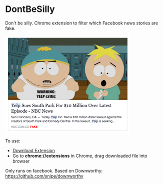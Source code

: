 # DontBeSilly

Don't be silly. Chrome extension to filter which Facebook news stories are fake. 

<img src="https://github.com/sweetro/DontBeSilly/blob/master/example.png" width="400px"/>

To use:

- <a href="https://github.com/sweetro/DontBeSilly/blob/master/DontBeSilly.crx?raw=true">Download Extension</a>
- Go to <strong>chrome://extensions</strong> in Chrome, drag downloaded file into browser


Only runs on facebook. Based on Downworthy: https://github.com/snipe/downworthy



